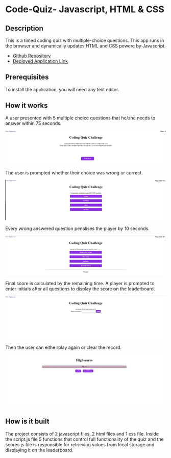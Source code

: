 # Code-Quiz- Javascript, HTML & CSS

## Description
This is a timed coding quiz with multiple-choice questions. This app runs in the browser and dynamically updates HTML and CSS powere by Javascript.

* [Github Repository](https://github.com/ValFin96/Code-Quiz-Javascript)
* [Deployed Application Link](https://valfin96.github.io/Code-Quiz-Javascript/) 

## Prerequisites
To install the application, you will need any text editor.

## How it works
A user presented with 5 multiple choice questions that he/she needs to answer within 75 seconds. 

![Screenshot-1](./assets/images/Screenshot%201.jpg)

The user is prompted whether their choice was wrong or correct.

![Screenshot-2](./assets/images/Screenshot%202.jpg)

Every wrong answered question penalises the player by 10 seconds. 

![Screenshot-3](./assets/images/Screenshot%203.jpg)

Final score is calculated by the remaining time. A player is prompted to enter initials after all questions to display the score on the leaderboard. 

![Screenshot-4](./assets/images/Screenshot%204.jpg)

Then the user can eithe rplay again or clear the record.

![Screenshot-5](./assets/images/Screenshot%205.jpg)

## How is it built

The project consists of 2 javascript files, 2 html files and 1 css file.
Inside the script.js file 5 functions that control full functionality of the quiz and the scores.js file is responsible for retrieving values from local storage and displaying it on the leaderboard.